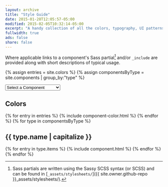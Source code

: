 ```yaml
---
layout: archive
title: "Style Guide"
date: 2015-01-28T12:05:57-05:00
modified: 2015-02-05T10:32:14-05:00
excerpt: "A handy collection of all the colors, typography, UI patterns, and components used on Made Mistakes."
fullwidth: true
ads: false
share: false
---
```


Where applicable links to a component's Sass partial[^sass] and/or `_include` are provided along with short descriptions of typical usage.

[^sass]: Sass partials are written using the Sassy SCSS syntax (or SCSS) and can be found in [`_assets/stylesheets/`]({{ site.owner.github-repo }}_assets/stylesheets/).

{% assign entries = site.colors %}
{% assign componentsByType = site.components | group_by:"type" %}

<nav id="component-selector" class="wrap">
  <form>
    <select name="newurl" id="component-select" onChange="window.location.replace(this.options[this.selectedIndex].value)">
      <option value="">Select a Component</option>
      <option value="#guide-color-palettes">Colors</option>
      {% for type in componentsByType %}
      <option value="#guide-{{ type.name }}">{{ type.name | capitalize }}</option>
      {% for entry in type.items %}
      <option value="#guide-{{ entry.title | slugify }}">&nbsp;&nbsp;&nbsp;{{ entry.title }}</option>
      {% endfor %}
      {% endfor %}
    </select>
  </form>
</nav>

<h2 id="guide-color-palettes" class="cf">Colors</h2>
{% for entry in entries %}
  {% include component-color.html %}
{% endfor %}
{% for type in componentsByType %}
<h2 id="guide-{{ type.name }}" class="cf">{{ type.name | capitalize }}</h2>
{% for entry in type.items %}
{% include component.html %}
{% endfor %}
{% endfor %}
